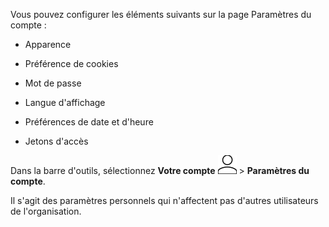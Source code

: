 Vous pouvez configurer les éléments suivants sur la page Paramètres du compte :

-   Apparence


-   Préférence de cookies


-   Mot de passe


-   Langue d'affichage


-   Préférences de date et d'heure


-   Jetons d'accès


Dans la barre d'outils, sélectionnez **Votre compte** ![Icône de personne](Images/mci1652327190262.svg) > **Paramètres du compte**.

Il s'agit des paramètres personnels qui n'affectent pas d'autres utilisateurs de l'organisation.

